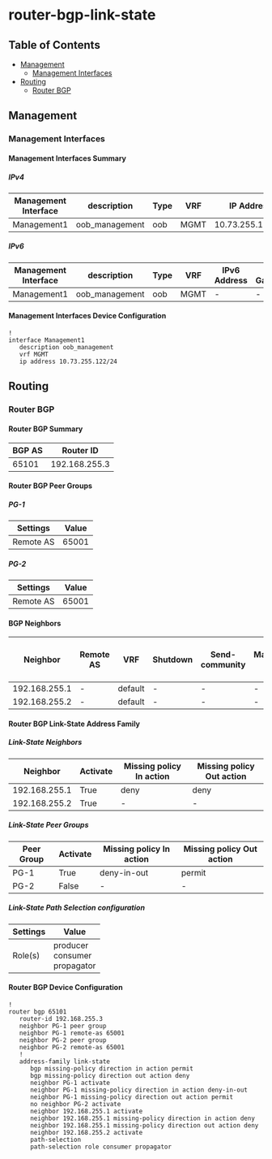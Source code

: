 # router-bgp-link-state

## Table of Contents

- [Management](#management)
  - [Management Interfaces](#management-interfaces)
- [Routing](#routing)
  - [Router BGP](#router-bgp)

## Management

### Management Interfaces

#### Management Interfaces Summary

##### IPv4

| Management Interface | description | Type | VRF | IP Address | Gateway |
| -------------------- | ----------- | ---- | --- | ---------- | ------- |
| Management1 | oob_management | oob | MGMT | 10.73.255.122/24 | 10.73.255.2 |

##### IPv6

| Management Interface | description | Type | VRF | IPv6 Address | IPv6 Gateway |
| -------------------- | ----------- | ---- | --- | ------------ | ------------ |
| Management1 | oob_management | oob | MGMT | - | - |

#### Management Interfaces Device Configuration

```eos
!
interface Management1
   description oob_management
   vrf MGMT
   ip address 10.73.255.122/24
```

## Routing

### Router BGP

#### Router BGP Summary

| BGP AS | Router ID |
| ------ | --------- |
| 65101 | 192.168.255.3 |

#### Router BGP Peer Groups

##### PG-1

| Settings | Value |
| -------- | ----- |
| Remote AS | 65001 |

##### PG-2

| Settings | Value |
| -------- | ----- |
| Remote AS | 65001 |

#### BGP Neighbors

| Neighbor | Remote AS | VRF | Shutdown | Send-community | Maximum-routes | Allowas-in | BFD | RIB Pre-Policy Retain | Route-Reflector Client | Passive |
| -------- | --------- | --- | -------- | -------------- | -------------- | ---------- | --- | --------------------- | ---------------------- | ------- |
| 192.168.255.1 | - | default | - | - | - | - | - | - | - | - |
| 192.168.255.2 | - | default | - | - | - | - | - | - | - | - |

#### Router BGP Link-State Address Family

##### Link-State Neighbors

| Neighbor | Activate | Missing policy In action | Missing policy Out action |
| -------- | -------- | ------------------------ | ------------------------- |
| 192.168.255.1 | True | deny | deny |
| 192.168.255.2 | True | - | - |

##### Link-State Peer Groups

| Peer Group | Activate | Missing policy In action | Missing policy Out action |
| ---------- | -------- | ------------------------ | ------------------------- |
| PG-1 | True | deny-in-out | permit |
| PG-2 | False | - | - |

##### Link-State Path Selection configuration

| Settings | Value |
| -------- | ----- |
| Role(s) | producer<br>consumer<br>propagator |

#### Router BGP Device Configuration

```eos
!
router bgp 65101
   router-id 192.168.255.3
   neighbor PG-1 peer group
   neighbor PG-1 remote-as 65001
   neighbor PG-2 peer group
   neighbor PG-2 remote-as 65001
   !
   address-family link-state
      bgp missing-policy direction in action permit
      bgp missing-policy direction out action deny
      neighbor PG-1 activate
      neighbor PG-1 missing-policy direction in action deny-in-out
      neighbor PG-1 missing-policy direction out action permit
      no neighbor PG-2 activate
      neighbor 192.168.255.1 activate
      neighbor 192.168.255.1 missing-policy direction in action deny
      neighbor 192.168.255.1 missing-policy direction out action deny
      neighbor 192.168.255.2 activate
      path-selection
      path-selection role consumer propagator
```
